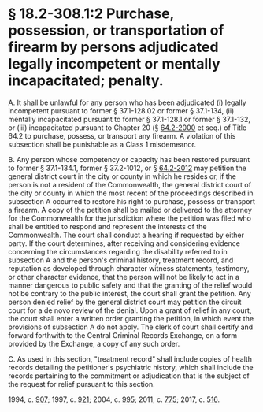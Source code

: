 # § 18.2-308.1:2 Purchase, possession, or transportation of firearm by persons adjudicated legally incompetent or mentally incapacitated; penalty.

<p>A. It shall be unlawful for any person who has been adjudicated (i) legally incompetent pursuant to former § 37.1-128.02 or former § 37.1-134, (ii) mentally incapacitated pursuant to former § 37.1-128.1 or former § 37.1-132, or (iii) incapacitated pursuant to Chapter 20 (§ <a href='http://law.lis.virginia.gov/vacode/64.2-2000/'>64.2-2000</a> et seq.) of Title 64.2 to purchase, possess, or transport any firearm. A violation of this subsection shall be punishable as a Class 1 misdemeanor.</p><p>B. Any person whose competency or capacity has been restored pursuant to former § 37.1-134.1, former § 37.2-1012, or § <a href='http://law.lis.virginia.gov/vacode/64.2-2012/'>64.2-2012</a> may petition the general district court in the city or county in which he resides or, if the person is not a resident of the Commonwealth, the general district court of the city or county in which the most recent of the proceedings described in subsection A occurred to restore his right to purchase, possess or transport a firearm. A copy of the petition shall be mailed or delivered to the attorney for the Commonwealth for the jurisdiction where the petition was filed who shall be entitled to respond and represent the interests of the Commonwealth. The court shall conduct a hearing if requested by either party. If the court determines, after receiving and considering evidence concerning the circumstances regarding the disability referred to in subsection A and the person's criminal history, treatment record, and reputation as developed through character witness statements, testimony, or other character evidence, that the person will not be likely to act in a manner dangerous to public safety and that the granting of the relief would not be contrary to the public interest, the court shall grant the petition. Any person denied relief by the general district court may petition the circuit court for a de novo review of the denial. Upon a grant of relief in any court, the court shall enter a written order granting the petition, in which event the provisions of subsection A do not apply. The clerk of court shall certify and forward forthwith to the Central Criminal Records Exchange, on a form provided by the Exchange, a copy of any such order.</p><p>C. As used in this section, "treatment record" shall include copies of health records detailing the petitioner's psychiatric history, which shall include the records pertaining to the commitment or adjudication that is the subject of the request for relief pursuant to this section.</p><p>1994, c. <a href='http://lis.virginia.gov/cgi-bin/legp604.exe?941+ful+CHAP0907'>907</a>; 1997, c. <a href='http://lis.virginia.gov/cgi-bin/legp604.exe?971+ful+CHAP0921'>921</a>; 2004, c. <a href='http://lis.virginia.gov/cgi-bin/legp604.exe?041+ful+CHAP0995'>995</a>; 2011, c. <a href='http://lis.virginia.gov/cgi-bin/legp604.exe?111+ful+CHAP0775'>775</a>; 2017, c. <a href='http://lis.virginia.gov/cgi-bin/legp604.exe?171+ful+CHAP0516'>516</a>.</p>